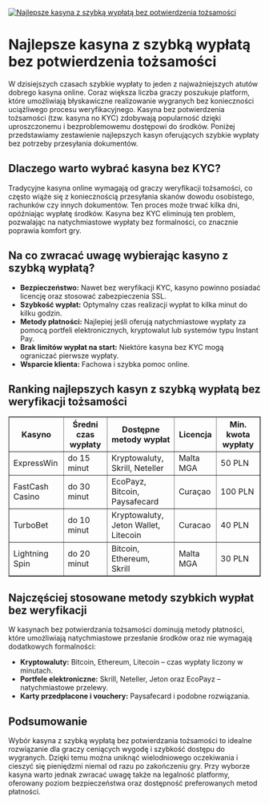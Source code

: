 [![Najlepsze kasyna z szybką wypłatą bez potwierdzenia tożsamości](https://123-caf.pages.dev/gitsignup.png)](https://vrmoo.ru/Bt82HjjY)

<h1>Najlepsze kasyna z szybką wypłatą bez potwierdzenia tożsamości</h1> <p>W dzisiejszych czasach szybkie wypłaty to jeden z najważniejszych atutów dobrego kasyna online. Coraz większa liczba graczy poszukuje platform, które umożliwiają błyskawiczne realizowanie wygranych bez konieczności uciążliwego procesu weryfikacyjnego. Kasyna bez potwierdzenia tożsamości (tzw. kasyna no KYC) zdobywają popularność dzięki uproszczonemu i bezproblemowemu dostępowi do środków. Poniżej przedstawiamy zestawienie najlepszych kasyn oferujących szybkie wypłaty bez potrzeby przesyłania dokumentów.</p>  <h2>Dlaczego warto wybrać kasyna bez KYC?</h2> <p>Tradycyjne kasyna online wymagają od graczy weryfikacji tożsamości, co często wiąże się z koniecznością przesyłania skanów dowodu osobistego, rachunków czy innych dokumentów. Ten proces może trwać kilka dni, opóźniając wypłatę środków. Kasyna bez KYC eliminują ten problem, pozwalając na natychmiastowe wypłaty bez formalności, co znacznie poprawia komfort gry.</p>  <h2>Na co zwracać uwagę wybierając kasyno z szybką wypłatą?</h2> <ul>   <li><strong>Bezpieczeństwo:</strong> Nawet bez weryfikacji KYC, kasyno powinno posiadać licencję oraz stosować zabezpieczenia SSL.</li>   <li><strong>Szybkość wypłat:</strong> Optymalny czas realizacji wypłat to kilka minut do kilku godzin.</li>   <li><strong>Metody płatności:</strong> Najlepiej jeśli oferują natychmiastowe wypłaty za pomocą portfeli elektronicznych, kryptowalut lub systemów typu Instant Pay.</li>   <li><strong>Brak limitów wypłat na start:</strong> Niektóre kasyna bez KYC mogą ograniczać pierwsze wypłaty.</li>   <li><strong>Wsparcie klienta:</strong> Fachowa i szybka pomoc online.</li> </ul>  <h2>Ranking najlepszych kasyn z szybką wypłatą bez weryfikacji tożsamości</h2> <table border="1" cellspacing="0" cellpadding="5">   <thead>     <tr>       <th>Kasyno</th>       <th>Średni czas wypłaty</th>       <th>Dostępne metody wypłat</th>       <th>Licencja</th>       <th>Min. kwota wypłaty</th>     </tr>   </thead>   <tbody>     <tr>       <td>ExpressWin</td>       <td>do 15 minut</td>       <td>Kryptowaluty, Skrill, Neteller</td>       <td>Malta MGA</td>       <td>50 PLN</td>     </tr>     <tr>       <td>FastCash Casino</td>       <td>do 30 minut</td>       <td>EcoPayz, Bitcoin, Paysafecard</td>       <td>Curaçao</td>       <td>100 PLN</td>     </tr>     <tr>       <td>TurboBet</td>       <td>do 10 minut</td>       <td>Kryptowaluty, Jeton Wallet, Litecoin</td>       <td>Curacao</td>       <td>40 PLN</td>     </tr>     <tr>       <td>Lightning Spin</td>       <td>do 20 minut</td>       <td>Bitcoin, Ethereum, Skrill</td>       <td>Malta MGA</td>       <td>30 PLN</td>     </tr>   </tbody> </table>  <h2>Najczęściej stosowane metody szybkich wypłat bez weryfikacji</h2> <p>W kasynach bez potwierdzania tożsamości dominują metody płatności, które umożliwiają natychmiastowe przesłanie środków oraz nie wymagają dodatkowych formalności:</p> <ul>   <li><strong>Kryptowaluty:</strong> Bitcoin, Ethereum, Litecoin – czas wypłaty liczony w minutach.</li>   <li><strong>Portfele elektroniczne:</strong> Skrill, Neteller, Jeton oraz EcoPayz – natychmiastowe przelewy.</li>   <li><strong>Karty przedpłacone i vouchery:</strong> Paysafecard i podobne rozwiązania.</li> </ul>  <h2>Podsumowanie</h2> <p>Wybór kasyna z szybką wypłatą bez potwierdzania tożsamości to idealne rozwiązanie dla graczy ceniących wygodę i szybkość dostępu do wygranych. Dzięki temu można uniknąć wielodniowego oczekiwania i cieszyć się pieniędzmi niemal od razu po zakończeniu gry. Przy wyborze kasyna warto jednak zwracać uwagę także na legalność platformy, oferowany poziom bezpieczeństwa oraz dostępność preferowanych metod płatności.</p>